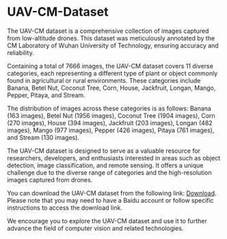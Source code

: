 # UAV-CM-Dataset
The UAV-CM dataset is a comprehensive collection of images captured from low-altitude drones. This dataset was meticulously annotated by the CM Laboratory of Wuhan University of Technology, ensuring accuracy and reliability.

Containing a total of 7666 images, the UAV-CM dataset covers 11 diverse categories, each representing a different type of plant or object commonly found in agricultural or rural environments. These categories include Banana, Betel Nut, Coconut Tree, Corn, House, Jackfruit, Longan, Mango, Pepper, Pitaya, and Stream.

The distribution of images across these categories is as follows: Banana (163 images), Betel Nut (1956 images), Coconut Tree (1904 images), Corn (270 images), House (394 images), Jackfruit (203 images), Longan (482 images), Mango (977 images), Pepper (426 images), Pitaya (761 images), and Stream (130 images).

The UAV-CM dataset is designed to serve as a valuable resource for researchers, developers, and enthusiasts interested in areas such as object detection, image classification, and remote sensing. It offers a unique challenge due to the diverse range of categories and the high-resolution images captured from drones.


You can download the UAV-CM dataset from the following link: [Download](https://pan.baidu.com/s/1qGjBrK1ET7Ymx7W0HmXkxQ?pwd=psit). Please note that you may need to have a Baidu account or follow specific instructions to access the download link.

We encourage you to explore the UAV-CM dataset and use it to further advance the field of computer vision and related technologies.
